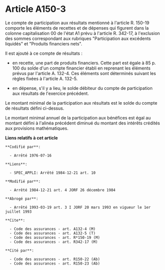 # Article A150-3

Le compte de participation aux résultats mentionné à l'article R. 150-19 comporte les éléments de recettes et de dépenses qui
figurent dans la colonne capitalisation 00 de l'état A1 prévu à l'article R. 342-17, à l'exclusion des sommes correspondant
aux rubriques "Participation aux excédents liquidés" et "Produits financiers nets".

Il est ajouté à ce compte de résultats :

- en recette, une part de produits financiers. Cette part est égale à 85 p. 100 du solde d'un compte financier établi en
reprenant les éléments prévus par l'article A. 132-4. Ces éléments sont déterminés suivant les règles fixées à l'article A.
132-5.

- en dépense, s'il y a lieu, le solde débiteur du compte de participation aux résultats de l'exercice précédent.

Le montant minimal de la participation aux résultats est le solde du compte de résultats défini ci-dessus.

Le montant minimal annuel de la participation aux bénéfices est égal au montant défini à l'alinéa précédent diminué du
montant des intérêts crédités aux provisions mathématiques.

**Liens relatifs à cet article**

	**Codifié par**:

	  - Arrêté 1976-07-16

	**Liens**:

	  - SPEC_APPLI: Arrêté 1984-12-21 art. 10

	**Modifié par**:

	  - Arrêté 1984-12-21 art. 4 JORF 26 décembre 1984

	**Abrogé par**:

	  - Arrêté 1993-03-19 art. 3 I JORF 20 mars 1993 en vigueur le 1er juillet 1993

	**Cite**:

	  - Code des assurances - art. A132-4 (M)
	  - Code des assurances - art. A132-5 (T)
	  - Code des assurances - art. R*150-19 (M)
	  - Code des assurances - art. R342-17 (M)

	**Cité par**:

	  - Code des assurances - art. R150-22 (Ab)
	  - Code des assurances - art. R150-23 (Ab)
